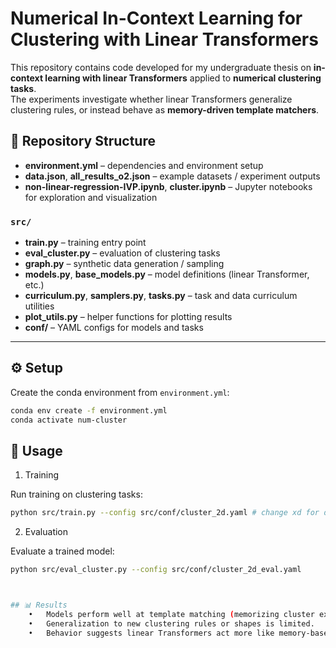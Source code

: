 # Numerical In-Context Learning for Clustering with Linear Transformers

This repository contains code developed for my undergraduate thesis on **in-context learning with linear Transformers** applied to **numerical clustering tasks**.  
The experiments investigate whether linear Transformers generalize clustering rules, or instead behave as **memory-driven template matchers**.

## 📂 Repository Structure

- **environment.yml** – dependencies and environment setup  
- **data.json**, **all_results_o2.json** – example datasets / experiment outputs  
- **non-linear-regression-IVP.ipynb**, **cluster.ipynb** – Jupyter notebooks for exploration and visualization  

### `src/`
- **train.py** – training entry point  
- **eval_cluster.py** – evaluation of clustering tasks  
- **graph.py** – synthetic data generation / sampling  
- **models.py**, **base_models.py** – model definitions (linear Transformer, etc.)  
- **curriculum.py**, **samplers.py**, **tasks.py** – task and data curriculum utilities  
- **plot_utils.py** – helper functions for plotting results  
- **conf/** – YAML configs for models and tasks  

---

## ⚙️ Setup

Create the conda environment from `environment.yml`:

```bash
conda env create -f environment.yml
conda activate num-cluster
```

## 🚀 Usage

1. Training

Run training on clustering tasks:

```bash
python src/train.py --config src/conf/cluster_2d.yaml # change xd for different dimention
```

2. Evaluation

Evaluate a trained model:

```bash
python src/eval_cluster.py --config src/conf/cluster_2d_eval.yaml



## 📊 Results
	•	Models perform well at template matching (memorizing cluster examples seen in context).
	•	Generalization to new clustering rules or shapes is limited.
	•	Behavior suggests linear Transformers act more like memory-based pattern matchers rather than learners of universal clustering functions.

